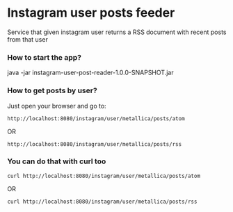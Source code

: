 # Instagram user posts feeder
Service that given instagram user returns a RSS document with recent posts from that user

### How to start the app?
java -jar instagram-user-post-reader-1.0.0-SNAPSHOT.jar

### How to get posts by user?
Just open your browser and go to:

    http://localhost:8080/instagram/user/metallica/posts/atom

OR

    http://localhost:8080/instagram/user/metallica/posts/rss

### You can do that with curl too
    curl http://localhost:8080/instagram/user/metallica/posts/atom

OR

    curl http://localhost:8080/instagram/user/metallica/posts/rss

